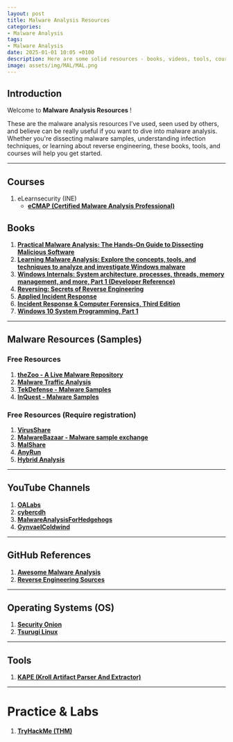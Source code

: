 ```yaml
---
layout: post
title: Malware Analysis Resources
categories:
- Malware Analysis
tags:
- Malware Analysis
date: 2025-01-01 10:05 +0100
description: Here are some solid resources - books, videos, tools, courses, and more—to help you master malware analysis and understand the techniques behind reverse engineering, malware detection, and threat analysis.
image: assets/img/MAL/MAL.png
---
```


## Introduction
Welcome to __Malware Analysis Resources__ !

These are the malware analysis resources I’ve used, seen used by others, and believe can be really useful if you want to dive into malware analysis. Whether you're dissecting malware samples, understanding infection techniques, or learning about reverse engineering, these books, tools, and courses will help you get started.

---
## Courses
1. eLearnsecurity (INE)
    - [**eCMAP (Certified Malware Analysis Professional)**](https://certs.ine.com/group/492464)

## Books
1. [**Practical Malware Analysis: The Hands-On Guide to Dissecting Malicious Software**](https://www.amazon.com/Practical-Malware-Analysis-Hands-Dissecting/dp/1593272901)
2. [**Learning Malware Analysis: Explore the concepts, tools, and techniques to analyze and investigate Windows malware**](https://www.amazon.com/Learning-Malware-Analysis-techniques-investigate/dp/1788392507)
3. [**Windows Internals: System architecture, processes, threads, memory management, and more, Part 1 (Developer Reference)**](https://www.amazon.com/Windows-Internals-Part-architecture-management/dp/0735684189)
4. [**Reversing: Secrets of Reverse Engineering**](https://www.amazon.com/Reversing-Secrets-Engineering-Eldad-Eilam/dp/0764574817)
5. [**Applied Incident Response**](https://www.amazon.com/Applied-Incident-Response-Steve-Anson/dp/1119560268)
6. [**Incident Response & Computer Forensics, Third Edition**](https://www.amazon.com/Incident-Response-Computer-Forensics-Third/dp/0071798684)
7. [**Windows 10 System Programming, Part 1**](https://leanpub.com/windows10systemprogramming)

---
## Malware Resources (Samples)
### Free Resources
1. [**theZoo - A Live Malware Repository**](https://github.com/ytisf/theZoo)
2. [**Malware Traffic Analysis**](https://www.malware-traffic-analysis.net/)
3. [**TekDefense - Malware Samples**](http://www.tekdefense.com/downloads/malware-samples)
4. [**InQuest - Malware Samples**](https://github.com/InQuest/malware-samples)

### Free Resources (Require registration)
1. [**VirusShare**](https://virusshare.com/)
2. [**MalwareBazaar - Malware sample exchange**](https://bazaar.abuse.ch/)
3. [**MalShare**](https://malshare.com/)
4. [**AnyRun**](http://any.run/)
5. [**Hybrid Analysis**](https://www.hybrid-analysis.com/)

---
## YouTube Channels
1. [**OALabs**](https://www.youtube.com/@OALABS/videos)
2. [**cybercdh**](https://www.youtube.com/@cybercdh/videos)
3. [**MalwareAnalysisForHedgehogs**](https://www.youtube.com/@MalwareAnalysisForHedgehogs/videos)
4. [**GynvaelColdwind**](https://www.youtube.com/@GynvaelColdwind/videos)

---
## GitHub References
1. [**Awesome Malware Analysis**](https://github.com/rshipp/awesome-malware-analysis)
2. [**Reverse Engineering Sources**](http://github.com/P3t3rp4rk3r/Malware-Analysis)

---
## Operating Systems (OS)
1. [**Security Onion**](https://securityonionsolutions.com/)
2. [**Tsurugi Linux**](https://tsurugi-linux.org/downloads.php)

---
## Tools
1. [**KAPE (Kroll Artifact Parser And Extractor)**](https://www.kroll.com/en/services/cyber-risk/incident-response-litigation-support/kroll-artifact-parser-extractor-kape)

---
# Practice & Labs
1. [**TryHackMe (THM)**](https://tryhackme.com/)